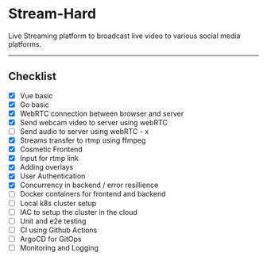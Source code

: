 # Stream-Hard
Live Streaming platform to broadcast live video to various social media platforms.<hr>

## Checklist
- [x] Vue basic
- [x] Go basic
- [x] WebRTC connection between browser and server
- [x] Send webcam video to server using webRTC
- [ ] Send audio to server using webRTC - x
- [x] Streams transfer to rtmp using ffmpeg
- [x] Cosmetic Frontend
- [x] Input for rtmp link
- [x] Adding overlays
- [x] User Authentication
- [x] Concurrency in backend / error resillience
- [ ] Docker containers for frontend and backend
- [ ] Local k8s cluster setup
- [ ] IAC to setup the cluster in the cloud
- [ ] Unit and e2e testing
- [ ] CI using Github Actions
- [ ] ArgoCD for GitOps
- [ ] Monitoring and Logging